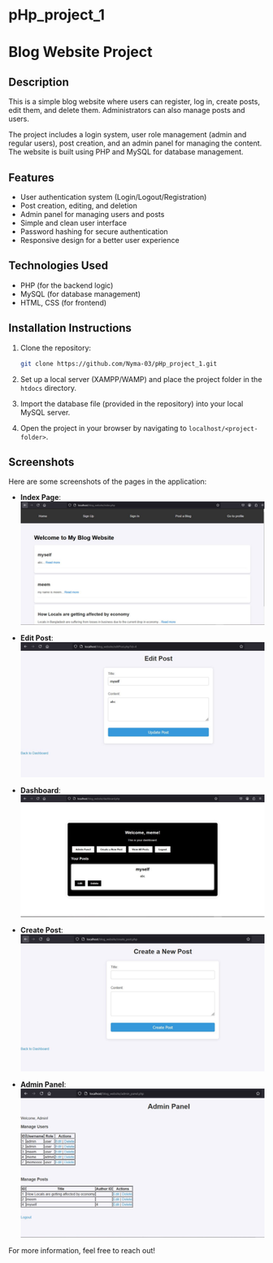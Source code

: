 # pHp_project_1
# Blog Website Project

## Description

This is a simple blog website where users can register, log in, create posts, edit them, and delete them. Administrators can also manage posts and users.

The project includes a login system, user role management (admin and regular users), post creation, and an admin panel for managing the content. The website is built using PHP and MySQL for database management.

## Features

- User authentication system (Login/Logout/Registration)
- Post creation, editing, and deletion
- Admin panel for managing users and posts
- Simple and clean user interface
- Password hashing for secure authentication
- Responsive design for a better user experience

## Technologies Used

- PHP (for the backend logic)
- MySQL (for database management)
- HTML, CSS (for frontend)
## Installation Instructions
1. Clone the repository:
    ```bash
    git clone https://github.com/Nyma-03/pHp_project_1.git
    ```

2. Set up a local server (XAMPP/WAMP) and place the project folder in the `htdocs` directory.

3. Import the database file (provided in the repository) into your local MySQL server.

4. Open the project in your browser by navigating to `localhost/<project-folder>`.

## Screenshots
Here are some screenshots of the pages in the application:

- **Index Page**:  
![Index Page](https://github.com/Nyma-03/pHp_project_1/blob/main/Screenshots%20of%20the%20Page/Index%20Page.JPG)

- **Edit Post**:  
![Edit Post](https://github.com/Nyma-03/pHp_project_1/blob/main/Screenshots%20of%20the%20Page/Edit%20Post.JPG)

- **Dashboard**:  
![Dashboard](https://github.com/Nyma-03/pHp_project_1/blob/main/Screenshots%20of%20the%20Page/Dashboard.JPG)

- **Create Post**:  
![Create Post](https://github.com/Nyma-03/pHp_project_1/blob/main/Screenshots%20of%20the%20Page/Create%20Post.JPG)

- **Admin Panel**:  
![Admin Panel](https://github.com/Nyma-03/pHp_project_1/blob/main/Screenshots%20of%20the%20Page/Admin%20Panel.JPG)



For more information, feel free to reach out!








